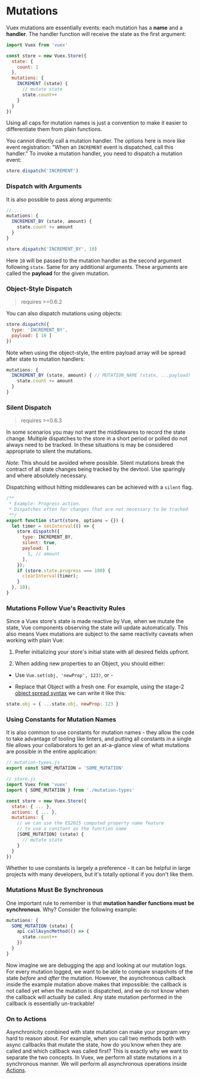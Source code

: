 # Mutations

Vuex mutations are essentially events: each mutation has a **name** and a **handler**. The handler function will receive the state as the first argument:

``` js
import Vuex from 'vuex'

const store = new Vuex.Store({
  state: {
    count: 1
  },
  mutations: {
    INCREMENT (state) {
      // mutate state
      state.count++
    }
  }
})
```

Using all caps for mutation names is just a convention to make it easier to differentiate them from plain functions.

You cannot directly call a mutation handler. The options here is more like event registration: "When an `INCREMENT` event is dispatched, call this handler." To invoke a mutation handler, you need to dispatch a mutation event:

``` js
store.dispatch('INCREMENT')
```

### Dispatch with Arguments

It is also possible to pass along arguments:

``` js
// ...
mutations: {
  INCREMENT_BY (state, amount) {
    state.count += amount
  }
}
```
``` js
store.dispatch('INCREMENT_BY', 10)
```

Here `10` will be passed to the mutation handler as the second argument following `state`. Same for any additional arguments. These arguments are called the **payload** for the given mutation.

### Object-Style Dispatch

> requires >=0.6.2

You can also dispatch mutations using objects:

``` js
store.dispatch({
  type: 'INCREMENT_BY',
  payload: [ 10 ]
})
```

Note when using the object-style, the entire payload array will be spread after state to mutation handlers:

``` js
mutations: {
  INCREMENT_BY (state, amount) { // MUTATION_NAME (state, ...payload)
    state.count += amount
  }
}
```

### Silent Dispatch

> requires >=0.6.3

In some scenarios you may not want the middlewares to record the state change. Multiple dispatches to the store in a short period or polled do not always need to be tracked. In these situations is may be considered appropriate to silent the mutations. 

*Note:* This should be avoided where possible. Silent mutations break the contract of all state changes being tracked by the devtool. Use sparingly and where absolutely necessary.

Dispatching without hitting middlewares can be achieved with a `silent` flag.

``` js
/**
 * Example: Progress action.
 * Dispatches often for changes that are not necessary to be tracked
 **/
export function start(store, options = {}) {
  let timer = setInterval(() => {
    store.dispatch({
      type: INCREMENT_BY,
      silent: true,
      payload: [
        1, // amount
      ],
    });
    if (store.state.progress === 100) {
      clearInterval(timer);
    }
  }, 10);
}
```

### Mutations Follow Vue's Reactivity Rules

Since a Vuex store's state is made reactive by Vue, when we mutate the state, Vue components observing the state will update automatically. This also means Vuex mutations are subject to the same reactivity caveats when working with plain Vue:

1. Prefer initializing your store's initial state with all desired fields upfront.

2. When adding new properties to an Object, you should either:

  - Use `Vue.set(obj, 'newProp', 123)`, or -

  - Replace that Object with a fresh one. For example, using the stage-2 [object spread syntax](https://github.com/sebmarkbage/ecmascript-rest-spread) we can write it like this:

  ``` js
  state.obj = { ...state.obj, newProp: 123 }
  ```

### Using Constants for Mutation Names

It is also common to use constants for mutation names - they allow the code to take advantage of tooling like linters, and putting all constants in a single file allows your collaborators to get an at-a-glance view of what mutations are possible in the entire application:

``` js
// mutation-types.js
export const SOME_MUTATION = 'SOME_MUTATION'
```

``` js
// store.js
import Vuex from 'vuex'
import { SOME_MUTATION } from './mutation-types'

const store = new Vuex.Store({
  state: { ... },
  actions: { ... },
  mutations: {
    // we can use the ES2015 computed property name feature
    // to use a constant as the function name
    [SOME_MUTATION] (state) {
      // mutate state
    }
  }
})
```

Whether to use constants is largely a preference - it can be helpful in large projects with many developers, but it's totally optional if you don't like them.

### Mutations Must Be Synchronous

One important rule to remember is that **mutation handler functions must be synchronous**. Why? Consider the following example:

``` js
mutations: {
  SOME_MUTATION (state) {
    api.callAsyncMethod(() => {
      state.count++
    })
  }
}
```

Now imagine we are debugging the app and looking at our mutation logs. For every mutation logged, we want to be able to compare snapshots of the state *before* and *after* the mutation. However, the asynchronous callback inside the example mutation above makes that impossible: the callback is not called yet when the mutation is dispatched, and we do not know when the callback will actually be called. Any state mutation performed in the callback is essentially un-trackable!

### On to Actions

Asynchronicity combined with state mutation can make your program very hard to reason about. For example, when you call two methods both with async callbacks that mutate the state, how do you know when they are called and which callback was called first? This is exactly why we want to separate the two concepts. In Vuex, we perform all state mutations in a synchronous manner. We will perform all asynchronous operations inside [Actions](actions.md).
